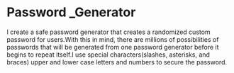 # Password _Generator
 I create a  safe  password generator  that creates a randomized custom password for users.With this in mind, there are millions of possibilities of passwords that will be generated from one password generator before it begins to repeat itself.I use special characters(slashes, asterisks, and braces) upper and lower case letters and numbers to secure the password.


